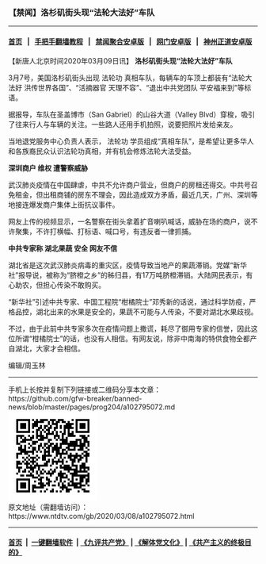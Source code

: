 ### 【禁闻】洛杉矶街头现“法轮大法好”车队
------------------------

#### [首页](https://github.com/gfw-breaker/banned-news/blob/master/README.md) &nbsp;&nbsp;|&nbsp;&nbsp; [手把手翻墙教程](https://github.com/gfw-breaker/guides/wiki) &nbsp;&nbsp;|&nbsp;&nbsp; [禁闻聚合安卓版](https://github.com/gfw-breaker/bn-android) &nbsp;&nbsp;|&nbsp;&nbsp; [网门安卓版](https://github.com/oGate2/oGate) &nbsp;&nbsp;|&nbsp;&nbsp; [神州正道安卓版](https://github.com/SzzdOgate/update) 



<div><div class="post_content" itemprop="articleBody">
 <p>
  【新唐人北京时间2020年03月09日讯】
  <strong>
   洛杉矶街头现“法轮大法好”车队
  </strong>
 </p>
 <p>
  3月7号，美国洛杉矶街头出现
  <ok href="https://www.ntdtv.com/gb/法轮功.htm">
   法轮功
  </ok>
  真相车队，每辆车的车顶上都装有“法轮大法好 洪传世界各国”、“活摘器官 天理不容”、“退出中共党团队 平安福来到”等标语。
 </p>
 <p>
  据报导，车队在圣盖博市（San Gabriel）的山谷大道（Valley Blvd）穿梭，吸引了往来行人与车辆的关注。一些路人还用手机拍照，说要把照片发给亲友。
 </p>
 <p>
  当地退党服务中心负责人表示，
  <ok href="https://www.ntdtv.com/gb/法轮功.htm">
   法轮功
  </ok>
  学员组成“真相车队”，是希望让更多华人和各族裔民众认识法轮功真相，并有机会修炼法轮大法受益。
 </p>
 <p>
  <strong>
   <ok href="https://www.ntdtv.com/gb/深圳商户.htm">
    深圳商户
   </ok>
   维权 遭警察威胁
  </strong>
 </p>
 <p>
  武汉肺炎疫情在中国肆虐，中共不允许商户营业，但商户的房租还得交。中共号召免租金，但出租商铺的房东不理会，因此造成双方矛盾，最近几天，广州、深圳等地接连爆发商户集体上街抗议事件。
 </p>
 <p>
  网友上传的视频显示，一名警察在街头拿着扩音喇叭喊话，威胁在场的商户，说不许聚集，不许打横幅、打标语、喊口号，有违反者一律抓捕。
 </p>
 <p>
  <strong>
   中共专家称
   <ok href="https://www.ntdtv.com/gb/湖北果蔬.htm">
    湖北果蔬
   </ok>
   安全 网友不信
  </strong>
 </p>
 <p>
  湖北省是这次武汉肺炎病毒的重灾区，疫情导致当地产的果蔬滞销。党媒“新华社”报导说，被称为“脐橙之乡”的秭归县，有17万吨脐橙滞销。大陆网民表示，有心助农，但担心传染不敢购买。
 </p>
 <p>
  “新华社”引述中共专家、中国工程院“柑橘院士”邓秀新的话说，通过科学防疫，严格品控，湖北出来的水果是安全的，果蔬不可能与人传染，不要对湖北水果歧视。
 </p>
 <p>
  不过，由于此前中共专家多次在疫情问题上撒谎，耗尽了御用专家的信誉，因此这位所谓“柑橘院士”的话，也没有人相信。有网友说，除非中南海的特供食物全都产自湖北，大家才会相信。
 </p>
 <p>
  编辑/周玉林
 </p>
 <div class="single_ad">
 </div>
</div>
</div>
<hr/>
手机上长按并复制下列链接或二维码分享本文章：<br/>
https://github.com/gfw-breaker/banned-news/blob/master/pages/prog204/a102795072.md <br/>
<a href='https://github.com/gfw-breaker/banned-news/blob/master/pages/prog204/a102795072.md'><img src='https://github.com/gfw-breaker/banned-news/blob/master/pages/prog204/a102795072.md.png'/></a> <br/>
原文地址（需翻墙访问）：https://www.ntdtv.com/gb/2020/03/08/a102795072.html


------------------------
#### [首页](https://github.com/gfw-breaker/banned-news/blob/master/README.md) &nbsp;|&nbsp; [一键翻墙软件](https://github.com/gfw-breaker/nogfw/blob/master/README.md) &nbsp;| [《九评共产党》](https://github.com/gfw-breaker/9ping.md/blob/master/README.md#九评之一评共产党是什么) | [《解体党文化》](https://github.com/gfw-breaker/jtdwh.md/blob/master/README.md) | [《共产主义的终极目的》](https://github.com/gfw-breaker/gczydzjmd.md/blob/master/README.md)


<img src='http://gfw-breaker.win/banned-news/pages/prog204/a102795072.md' width='0px' height='0px'/>